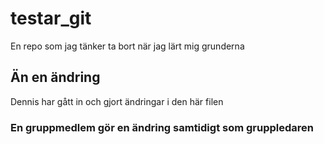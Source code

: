 # testar_git
En repo som jag tänker ta bort när jag lärt mig grunderna
## Än en ändring
Dennis har gått in och gjort ändringar i den här filen
### En gruppmedlem gör en ändring samtidigt som gruppledaren
